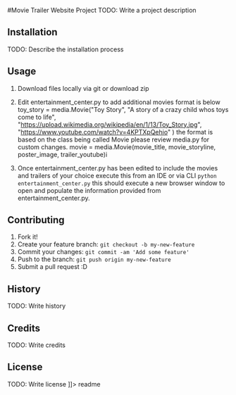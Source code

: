 #Movie Trailer Website Project 
TODO: Write a project description
## Installation
TODO: Describe the installation process
## Usage
1. Download files locally via git or download zip

2. Edit entertainment_center.py to add additional movies
format is  below
toy_story = media.Movie("Toy Story", "A story of a crazy child whos toys come to life", "https://upload.wikimedia.org/wikipedia/en/1/13/Toy_Story.jpg", "https://www.youtube.com/watch?v=4KPTXpQehio" )
the format is based on the class being called Movie please review media.py for custom changes.
movie = media.Movie(movie_title, movie_storyline, poster_image, trailer_youtube)i

3. Once entertainment_center.py has been edited to include the movies and trailers of your choice execute this from an IDE or via CLI
`python entertainment_center.py`  this should execute a new browser window to open and populate the information provided from entertainment_center.py.


## Contributing
1. Fork it!
2. Create your feature branch: `git checkout -b my-new-feature`
3. Commit your changes: `git commit -am 'Add some feature'`
4. Push to the branch: `git push origin my-new-feature`
5. Submit a pull request :D
## History
TODO: Write history
## Credits
TODO: Write credits
## License
TODO: Write license
]]></content>
  <tabTrigger>readme</tabTrigger>
</snippet>
